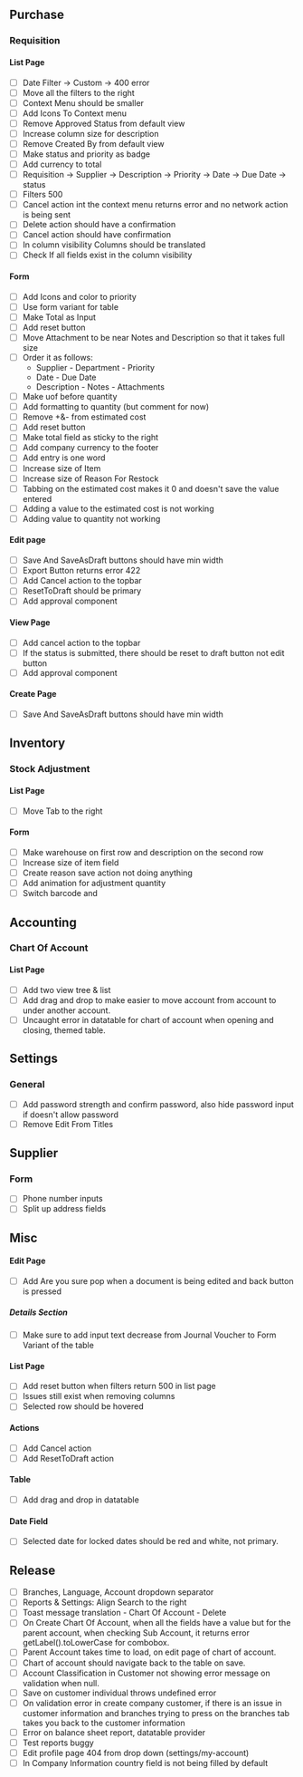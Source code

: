 ## Purchase
### Requisition
#### List Page
- [ ] Date Filter -> Custom -> 400 error
- [ ] Move all the filters to the right
- [ ] Context Menu should be smaller 
- [ ] Add Icons To Context menu
- [ ] Remove Approved Status from default view
- [ ] Increase column size for description 
- [ ] Remove Created By from default view
- [ ] Make status and priority as badge
- [ ] Add currency to total
- [ ] Requisition -> Supplier -> Description -> Priority -> Date -> Due Date -> status
- [ ] Filters 500
- [ ] Cancel action int the context menu returns error and no network action is being sent
- [ ] Delete action should have a confirmation
- [ ] Cancel action should have confirmation
- [ ] In column visibility Columns should be translated
- [ ] Check If all fields exist in the column visibility 

#### Form
- [ ] Add Icons and color to priority 
- [ ] Use form variant for table 
- [ ] Make Total as Input
- [ ] Add reset button
- [ ] Move Attachment to be near Notes and Description so that it takes full size 
- [ ] Order it as follows:
	- Supplier - Department - Priority
	- Date - Due Date
	- Description - Notes - Attachments
- [ ] Make uof before quantity
- [ ] Add formatting to quantity (but comment for now)
- [ ] Remove +&- from estimated cost 
- [ ] Add reset button
- [ ] Make total field as sticky to the right
- [ ] Add company currency to the footer 
- [ ] Add entry is one word
- [ ] Increase size of Item 
- [ ] Increase size of Reason For Restock 
- [ ] Tabbing on the estimated cost makes it 0 and doesn't save the value entered
- [ ] Adding a value to the estimated cost is not working
- [ ] Adding value to quantity not working

#### Edit page
- [ ] Save And SaveAsDraft buttons should have min width
- [ ] Export Button returns error 422
- [ ] Add Cancel action to the topbar
- [ ] ResetToDraft should be primary
- [ ] Add approval component

#### View Page
- [ ] Add cancel action to the topbar
- [ ] If the status is submitted, there should be reset to draft button not edit button
- [ ] Add approval component

#### Create Page
- [ ] Save And SaveAsDraft buttons should have min width

## Inventory
### Stock Adjustment
#### List Page
- [ ] Move Tab to the right

#### Form 
- [ ] Make warehouse on first row and description on the second row
- [ ] Increase size of item field
- [ ] Create reason save action not doing anything
- [ ] Add animation for adjustment quantity
- [ ] Switch barcode and 

## Accounting
### Chart Of Account
#### List Page
- [ ] Add two view tree & list
- [ ] Add drag and drop to make easier to move account from account to under another account.
- [ ] Uncaught error in datatable for chart of account when opening and closing, themed table.

## Settings
### General
- [ ] Add password strength and confirm password, also hide password input if doesn't allow password
- [ ] Remove Edit From Titles

## Supplier
### Form
- [ ] Phone number inputs
- [ ] Split up address fields

## Misc 
#### Edit Page
- [ ] Add Are you sure pop when a document is being edited and back button is pressed
##### Details Section
- [ ] Make sure to add input text decrease from Journal Voucher to Form Variant of the table

#### List Page
- [ ] Add reset button when filters return 500 in list page
- [ ] Issues still exist when removing columns
- [ ] Selected row should be hovered

#### Actions
-  [ ] Add Cancel action
-  [ ] Add ResetToDraft action
#### Table
- [ ] Add drag and drop in datatable

#### Date Field
- [ ] Selected date for locked dates should be red and white, not primary.

## Release
- [ ] Branches, Language, Account dropdown separator 
- [ ] Reports & Settings: Align Search to the right
- [ ] Toast message translation - Chart Of Account - Delete
- [ ] On Create Chart Of Account, when all the fields have a value but for the parent account, when checking Sub Account, it returns error getLabel().toLowerCase for combobox. 
- [ ] Parent Account takes time to load, on edit page of chart of account.
- [ ] Chart of account should navigate back to the table on save.
- [ ] Account Classification in Customer not showing error message on validation when null.
- [ ] Save on customer individual throws undefined error
- [ ] On validation error in create company customer, if there is an issue in customer information and branches trying to press on the branches tab takes you back to the customer information
- [ ] Error on balance sheet report, datatable provider
- [ ] Test reports buggy
- [ ] Edit profile page 404 from drop down (settings/my-account)
- [ ] In Company Information country field is not being filled by default
